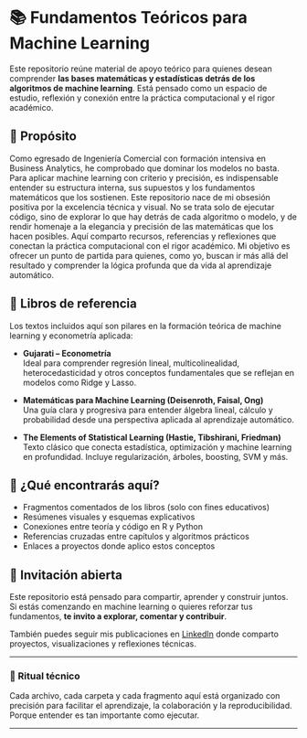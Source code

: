 # 📚 Fundamentos Teóricos para Machine Learning

Este repositorio reúne material de apoyo teórico para quienes desean comprender **las bases matemáticas y estadísticas detrás de los algoritmos de machine learning**. Está pensado como un espacio de estudio, reflexión y conexión entre la práctica computacional y el rigor académico.

## 🎯 Propósito

Como egresado de Ingeniería Comercial con formación intensiva en Business Analytics, he comprobado que dominar los modelos no basta. Para aplicar machine learning con criterio y precisión, es indispensable entender su estructura interna, sus supuestos y los fundamentos matemáticos que los sostienen.
Este repositorio nace de mi obsesión positiva por la excelencia técnica y visual. No se trata solo de ejecutar código, sino de explorar lo que hay detrás de cada algoritmo o modelo, y de rendir homenaje a la elegancia y precisión de las matemáticas que los hacen posibles.
Aquí comparto recursos, referencias y reflexiones que conectan la práctica computacional con el rigor académico. Mi objetivo es ofrecer un punto de partida para quienes, como yo, buscan ir más allá del resultado y comprender la lógica profunda que da vida al aprendizaje automático.


## 📘 Libros de referencia

Los textos incluidos aquí son pilares en la formación teórica de machine learning y econometría aplicada:

- **Gujarati – Econometría**  
  Ideal para comprender regresión lineal, multicolinealidad, heterocedasticidad y otros conceptos fundamentales que se reflejan en modelos como Ridge y Lasso.

- **Matemáticas para Machine Learning (Deisenroth, Faisal, Ong)**  
  Una guía clara y progresiva para entender álgebra lineal, cálculo y probabilidad desde una perspectiva aplicada al aprendizaje automático.

- **The Elements of Statistical Learning (Hastie, Tibshirani, Friedman)**  
  Texto clásico que conecta estadística, optimización y machine learning en profundidad. Incluye regularización, árboles, boosting, SVM y más.

## 🧠 ¿Qué encontrarás aquí?

- Fragmentos comentados de los libros (solo con fines educativos)
- Resúmenes visuales y esquemas explicativos
- Conexiones entre teoría y código en R y Python
- Referencias cruzadas entre capítulos y algoritmos prácticos
- Enlaces a proyectos donde aplico estos conceptos

## 🤝 Invitación abierta

Este repositorio está pensado para compartir, aprender y construir juntos. Si estás comenzando en machine learning o quieres reforzar tus fundamentos, **te invito a explorar, comentar y contribuir**.

También puedes seguir mis publicaciones en [LinkedIn](www.linkedin.com/in/alejandrofigueroarojas) donde comparto proyectos, visualizaciones y reflexiones técnicas.

---

### 🧼 Ritual técnico

Cada archivo, cada carpeta y cada fragmento aquí está organizado con precisión para facilitar el aprendizaje, la colaboración y la reproducibilidad. Porque entender es tan importante como ejecutar.

---
